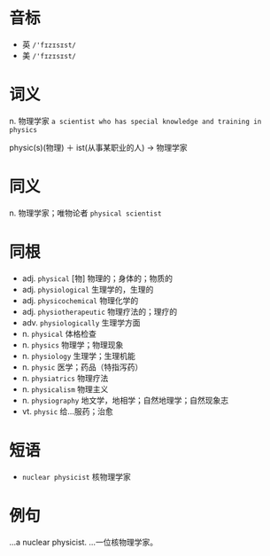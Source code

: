 # 音标

- 英 `/'fɪzɪsɪst/`
- 美 `/'fɪzɪsɪst/`

# 词义

n. 物理学家
`a scientist who has special knowledge and training in  physics `



physic(s)(物理) ＋ ist(从事某职业的人) → 物理学家

# 同义

n. 物理学家；唯物论者
`physical scientist`

# 同根

- adj. `physical` [物] 物理的；身体的；物质的
- adj. `physiological` 生理学的，生理的
- adj. `physicochemical` 物理化学的
- adj. `physiotherapeutic` 物理疗法的；理疗的
- adv. `physiologically` 生理学方面
- n. `physical` 体格检查
- n. `physics` 物理学；物理现象
- n. `physiology` 生理学；生理机能
- n. `physic` 医学；药品（特指泻药）
- n. `physiatrics` 物理疗法
- n. `physicalism` 物理主义
- n. `physiography` 地文学，地相学；自然地理学；自然现象志
- vt. `physic` 给…服药；治愈

# 短语

- `nuclear physicist` 核物理学家

# 例句

...a nuclear physicist.
…一位核物理学家。


